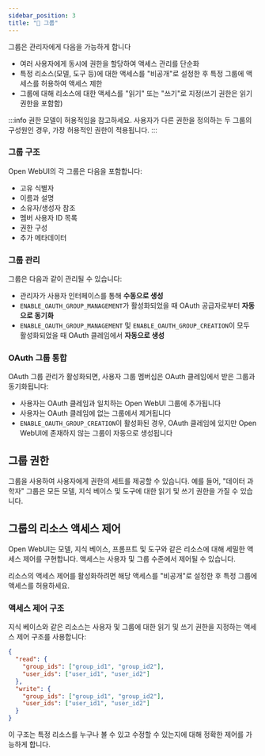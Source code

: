 ```yaml
---
sidebar_position: 3
title: "🔐 그룹"
---
```


그룹은 관리자에게 다음을 가능하게 합니다
* 여러 사용자에게 동시에 권한을 할당하여 액세스 관리를 단순화
* 특정 리소스(모델, 도구 등)에 대한 액세스를 "비공개"로 설정한 후 특정 그룹에 액세스를 허용하여 액세스 제한
* 그룹에 대해 리소스에 대한 액세스를 "읽기" 또는 "쓰기"로 지정(쓰기 권한은 읽기 권한을 포함함)

:::info
권한 모델이 허용적임을 참고하세요. 사용자가 다른 권한을 정의하는 두 그룹의 구성원인 경우, 가장 허용적인 권한이 적용됩니다.
:::

### 그룹 구조

Open WebUI의 각 그룹은 다음을 포함합니다:

* 고유 식별자
* 이름과 설명
* 소유자/생성자 참조
* 멤버 사용자 ID 목록
* 권한 구성
* 추가 메타데이터

### 그룹 관리

그룹은 다음과 같이 관리될 수 있습니다:

* 관리자가 사용자 인터페이스를 통해 **수동으로 생성**
* `ENABLE_OAUTH_GROUP_MANAGEMENT`가 활성화되었을 때 OAuth 공급자로부터 **자동으로 동기화**
* `ENABLE_OAUTH_GROUP_MANAGEMENT` 및 `ENABLE_OAUTH_GROUP_CREATION`이 모두 활성화되었을 때 OAuth 클레임에서 **자동으로 생성**

### OAuth 그룹 통합

OAuth 그룹 관리가 활성화되면, 사용자 그룹 멤버십은 OAuth 클레임에서 받은 그룹과 동기화됩니다:

* 사용자는 OAuth 클레임과 일치하는 Open WebUI 그룹에 추가됩니다
* 사용자는 OAuth 클레임에 없는 그룹에서 제거됩니다
* `ENABLE_OAUTH_GROUP_CREATION`이 활성화된 경우, OAuth 클레임에 있지만 Open WebUI에 존재하지 않는 그룹이 자동으로 생성됩니다

## 그룹 권한

그룹을 사용하여 사용자에게 권한의 세트를 제공할 수 있습니다. 예를 들어, "데이터 과학자" 그룹은 모든 모델, 지식 베이스 및 도구에 대한 읽기 및 쓰기 권한을 가질 수 있습니다.

## 그룹의 리소스 액세스 제어

Open WebUI는 모델, 지식 베이스, 프롬프트 및 도구와 같은 리소스에 대해 세밀한 액세스 제어를 구현합니다. 액세스는 사용자 및 그룹 수준에서 제어될 수 있습니다.

리소스의 액세스 제어를 활성화하려면 해당 액세스를 "비공개"로 설정한 후 특정 그룹에 액세스를 허용하세요.

### 액세스 제어 구조

지식 베이스와 같은 리소스는 사용자 및 그룹에 대한 읽기 및 쓰기 권한을 지정하는 액세스 제어 구조를 사용합니다:

```json
{
  "read": {
    "group_ids": ["group_id1", "group_id2"],
    "user_ids": ["user_id1", "user_id2"]
  },
  "write": {
    "group_ids": ["group_id1", "group_id2"],
    "user_ids": ["user_id1", "user_id2"]
  }
}
```

이 구조는 특정 리소스를 누구나 볼 수 있고 수정할 수 있는지에 대해 정확한 제어를 가능하게 합니다.
